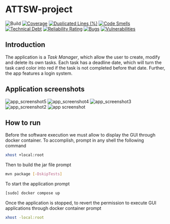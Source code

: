 # ATTSW-project
![Build](https://img.shields.io/github/workflow/status/Michedev/ATTSW-project/Maven%20test%20and%20package)
[![Coverage](https://sonarcloud.io/api/project_badges/measure?project=Michedev_ATTSW-project&metric=coverage)](https://sonarcloud.io/summary/new_code?id=Michedev_ATTSW-project)
[![Duplicated Lines (%)](https://sonarcloud.io/api/project_badges/measure?project=Michedev_ATTSW-project&metric=duplicated_lines_density)](https://sonarcloud.io/summary/new_code?id=Michedev_ATTSW-project)
[![Code Smells](https://sonarcloud.io/api/project_badges/measure?project=Michedev_ATTSW-project&metric=code_smells)](https://sonarcloud.io/summary/new_code?id=Michedev_ATTSW-project)
[![Technical Debt](https://sonarcloud.io/api/project_badges/measure?project=Michedev_ATTSW-project&metric=sqale_index)](https://sonarcloud.io/summary/new_code?id=Michedev_ATTSW-project)
[![Reliability Rating](https://sonarcloud.io/api/project_badges/measure?project=Michedev_ATTSW-project&metric=reliability_rating)](https://sonarcloud.io/summary/new_code?id=Michedev_ATTSW-project)
[![Bugs](https://sonarcloud.io/api/project_badges/measure?project=Michedev_ATTSW-project&metric=bugs)](https://sonarcloud.io/summary/new_code?id=Michedev_ATTSW-project)
[![Vulnerabilities](https://sonarcloud.io/api/project_badges/measure?project=Michedev_ATTSW-project&metric=vulnerabilities)](https://sonarcloud.io/summary/new_code?id=Michedev_ATTSW-project)

## Introduction

The application is a _Task Manager_, which allow the user to create, modify and delete its own tasks. 
Each task has a deadline date, which will turn the task card color into red if the task 
is not completed before that date. Further, the app features a login system.

## Application screenshots
![app_screenshot5](https://user-images.githubusercontent.com/12683228/158583453-f75155fb-fc43-471e-8568-d65e7bdf3363.png)
![app_screenshot4](https://user-images.githubusercontent.com/12683228/158583481-8f331194-9731-44e6-bb6b-1d03ce250db6.png)
![app_screenshot3](https://user-images.githubusercontent.com/12683228/158583484-315c1f9a-85d9-4f1c-aef6-1d7fb370d8fd.png)
![app_screenshot2](https://user-images.githubusercontent.com/12683228/158583486-f4cb17ab-fdd3-4178-b91a-327f60c8bc2a.png)
![app screenshot](https://user-images.githubusercontent.com/12683228/158583488-e33d7e8a-67cf-4aac-89ee-eb93f32387e1.png)


## How to run

Before the software execution we must allow to display the GUI through docker container. To accomplish, prompt in any shell the following command
```bash
xhost +local:root
```
Then to build the jar file prompt
	
```bash
mvn package [-DskipTests]
```
To start the application prompt
	
```bash
[sudo] docker compose up
```

Once the application is stopped, to revert the permission to execute GUI applications through docker container prompt
	
```bash
xhost -local:root
```
	
